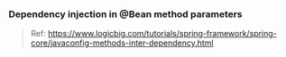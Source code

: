 ### Dependency injection in @Bean method parameters

> Ref: https://www.logicbig.com/tutorials/spring-framework/spring-core/javaconfig-methods-inter-dependency.html